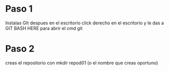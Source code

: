 # Paso 1
Instalas GIt despues en el escritorio click derecho en el escritorio y le das a GIT BASH HERE para abrir el cmd git

# Paso 2
creas el repositorio con mkdir repod01 (o el nombre que creas oportuno)
